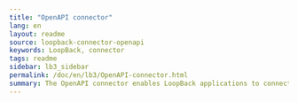 ```yaml
---
title: "OpenAPI connector"
lang: en
layout: readme
source: loopback-connector-openapi
keywords: LoopBack, connector
tags: readme
sidebar: lb3_sidebar
permalink: /doc/en/lb3/OpenAPI-connector.html
summary: The OpenAPI connector enables LoopBack applications to connect to OpenAPI data sources.
---
```

